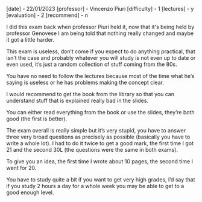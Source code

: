 [date] - 22/01/2023
[professor] - Vincenzo Piuri
[difficulty] - 1
[lectures] - y
[evaluation] - 2
[recommend] - n

I did this exam back when professor Piuri held it, now that it's being held by professor Genovese I am being told that nothing really changed and maybe it got a little harder.

This exam is useless, don’t come if you expect to do anything practical, that isn’t the case and probably whatever you will study is not even up to date or even used, it’s just a random collection of stuff coming from the 80s.

You have no need to follow the lectures because most of the time what he’s saying is useless or he has problems making the concept clear.

I would recommend to get the book from the library so that you can understand stuff that is explained really bad in the slides.

You can either read everything from the book or use the slides, they’re both good (the first is better).

The exam overall is really simple but it’s very stupid, you have to answer three very broad questions as precisely as possible (basically you have to write a whole lot). I had to do it twice to get a good mark, the first time I got 21 and the second 30L (the questions were the same in both exams).

To give you an idea, the first time I wrote about 10 pages, the second time I went for 20.

You have to study quite a bit if you want to get very high grades, I’d say that if you study 2 hours a day for a whole week you may be able to get to a good enough level.

